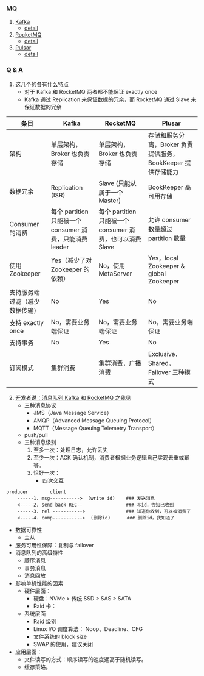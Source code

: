 ### MQ
1. [Kafka](http://kafka.apache.org/)
   * [detail](Kafka.md)
2. [RocketMQ](http://rocketmq.apache.org/)
   * [detail](RocketMQ.md)
3. [Pulsar](http://pulsar.apache.org)
   * [detail](Pulsar.md)

### Q & A
1. 这几个的各有什么特点
   * 对于 Kafka 和 RocketMQ 两者都不能保证 exactly once
   * Kafka 通过 Replication 来保证数据的冗余，而 RocketMQ 通过 Slave 来保证数据的冗余

|条目| Kafka | RocketMQ | Plusar |
|---|---|---|---|
|架构|单层架构，Broker 也负责存储|单层架构，Broker 也负责存储|存储和服务分离，Broker 负责提供服务，BookKeeper 提供存储能力|
|数据冗余| Replication (ISR) | Slave (只能从属于一个Master) |BookKeeper 高可用存储|
|Consumer的消费|每个 partition 只能被一个 consumer 消费，只能消费 leader|每个 partition 只能被一个 consumer 消费，也可以消费 Slave|允许 consumer 数量超过 partition 数量|
|使用Zookeeper|Yes（减少了对 Zookeeper 的依赖）|No，使用 MetaServer|Yes，local Zookeeper & global Zookeeper|
|支持服务端过滤（减少数据传输）|No|Yes|No|
|支持 exactly once|No，需要业务端保证|No，需要业务端保证|No，需要业务端保证|
|支持事务|No|Yes|No|
|订阅模式|集群消费|集群消费，广播消费|Exclusive，Shared，Failover 三种模式|

2. [开发者说：消息队列 Kafka 和 RocketMQ 之我见](https://mp.weixin.qq.com/s/zeVuoNxRsWzM8otxFEdSVw)
   * 三种消息协议
      * JMS（Java Message Service）
      * AMQP（Advanced Message Queuing Protocol）
      * MQTT（Message Queuing Telemetry Transport）
   * push/pull 
   * 三种消息级别
      1. 至多一次：处理日志，允许丢失
      2. 至少一次：ACK 确认机制，消费者根据业务逻辑自己实现去重或幂等。
      3. 恰好一次：
         * 四次交互
         
 ```
 producer        client
     ------1. msg----------->  (write id)    ### 发送消息     
     <-----2. send back REC--                ### 写id，告知已收到
     ------3. rel ----------->               ### 知道你收到，可以被消费了
     <-----4. comp----------->  (删除id)      ### 删除id，我知道了
```
   * 数据可靠性
       * 主从
   * 服务可用性保障：复制与 failover
   * 消息队列的高级特性
      * 顺序消息
      * 事务消息
      * 消息回放
   * 影响单机性能的因素
      * 硬件层面：
         * 硬盘：NVMe > 传统 SSD > SAS > SATA
         * Raid 卡：
      * 系统层面
         * Raid 级别
         * Linux I/O 调度算法： Noop、Deadline、CFG
         * 文件系统的 block size
         * SWAP 的使用，建议关闭
   * 应用层面：
      * 文件读写的方式：顺序读写的速度远高于随机读写。
      * 缓存策略。


